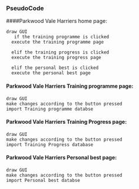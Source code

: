 ### PseudoCode
    
####Parkwood Vale Harriers home page:
```
draw GUI
   if the training programme is clicked 
  execute the training programme page
  
  elif the training progress is clicked 
  execute the training progress page 
  
  elif the personal best is clicked 
  execute the personal best page 
 ``` 
#### Parkwood Vale Harriers Training programme page:
```
draw GUI 
make changes according to the button pressed 
import Training programme databse 
```
#### Parkwood Vale Harriers Training Progress page:
```
draw GUI 
make changes according to the button pressed 
import Training Progress database 
```
#### Parkwood Vale Harriers Personal best page:
```
draw GUI
make changes according to the button pressed 
import Personal best databse 
```




